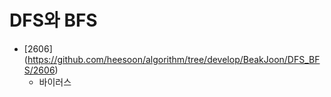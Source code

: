 DFS와 BFS
==========================================================================================
* [2606] (https://github.com/heesoon/algorithm/tree/develop/BeakJoon/DFS_BFS/2606)
  * 바이러스